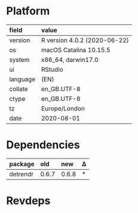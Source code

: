 # Platform

|field    |value                        |
|:--------|:----------------------------|
|version  |R version 4.0.2 (2020-06-22) |
|os       |macOS Catalina 10.15.5       |
|system   |x86_64, darwin17.0           |
|ui       |RStudio                      |
|language |(EN)                         |
|collate  |en_GB.UTF-8                  |
|ctype    |en_GB.UTF-8                  |
|tz       |Europe/London                |
|date     |2020-08-01                   |

# Dependencies

|package  |old   |new   |Δ  |
|:--------|:-----|:-----|:--|
|detrendr |0.6.7 |0.6.8 |*  |

# Revdeps

